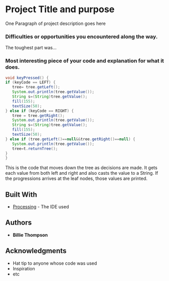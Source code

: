

# Project Title and purpose

One Paragraph of project description goes here

### Difficulties or opportunities you encountered along the way.

The toughest part was...

### Most interesting piece of your code and explanation for what it does.

```Java
void keyPressed() {
if (keyCode == LEFT) {
   tree= tree.getLeft();
   System.out.println(tree.getValue());
   String s=(String)tree.getValue();
   fill(155);
   textSize(50);
} else if (keyCode == RIGHT) {
   tree = tree.getRight();
   System.out.println(tree.getValue());
   String s=(String)tree.getValue();
   fill(155);
   textSize(50);
} else if (tree.getLeft()==null&&tree.getRight()==null) {
   System.out.println(tree.getValue());
   tree=t.returnTree();
}
}
```
This is the code that moves down the tree as decisions are made. It gets each value from both left and right and also casts the value to a String. If the progressions arrives at the leaf nodes, those values are printed.
## Built With

* [Processing](https://processing.org/) - The IDE used

## Authors

* **Billie Thompson** 

## Acknowledgments

* Hat tip to anyone whose code was used
* Inspiration
* etc
